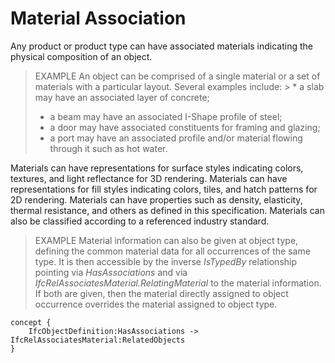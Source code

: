 Material Association
====================

Any product or product type can have associated materials indicating the physical composition of an object.

> EXAMPLE  An object can be comprised of a single material or a set of materials with a particular layout. Several examples include: > * a slab may have an associated layer of concrete;
> * a beam may have an associated I-Shape profile of steel;
> * a door may have associated constituents for framing and glazing;
> * a port may have an associated profile and/or material flowing through it such as hot water.

Materials can have representations for surface styles indicating colors, textures, and light reflectance for 3D rendering. Materials can have representations for fill styles indicating colors, tiles, and hatch patterns for 2D rendering. Materials can have properties such as density, elasticity, thermal resistance, and others as defined in this specification. Materials can also be classified according to a referenced industry standard.

> EXAMPLE  Material information can also be given at object type, defining the common material data for all occurrences of the same type. It is then accessible by the inverse _IsTypedBy_ relationship pointing via _HasAssociations_ and via _IfcRelAssociatesMaterial.RelatingMaterial_ to the material information. If both are given, then the material directly assigned to object occurrence overrides the material assigned to object type.

```
concept {
    IfcObjectDefinition:HasAssociations -> IfcRelAssociatesMaterial:RelatedObjects
}
```
